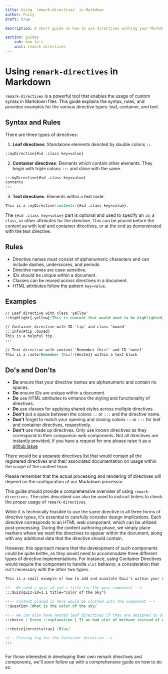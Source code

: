 ```yaml
---
title: Using `remark-directives` in Markdown
author: Fuzzy
draft: true

description: A short guide on how to use directives withing your Markdown directly.

section: guides
    sub: how to's
    unit: remark directives
---
```

# Using `remark-directives` in Markdown

`remark-directives` is a powerful tool that enables the usage of custom syntax in Markdown files. This guide explains the syntax, rules, and provides examples for the various directive types: leaf, container, and text.

## Syntax and Rules

There are three types of directives: 

1. **Leaf directives**: Standalone elements denoted by double colons `::`.

```markdown
::myDirective{#id .class key=value}
```

2. **Container directives**: Elements which contain other elements. They begin with triple colons `:::` and close with the same.

```markdown
:::myDirective{#id .class key=value}
contents
:::
```

3. **Text directives**: Elements within a text node.

```markdown
This is a :myDirective[contents]{#id .class key=value}.
```

The `{#id .class key=value}` part is optional and used to specify an `id`, a `class`, or other attributes for the directive. This can be placed before the content as with leaf and container directives, or at the end as demonstrated with the text directive.


## Rules

- Directive names must consist of alphanumeric characters and can include dashes, underscores, and periods.
- Directive names are case-sensitive.
- IDs should be unique within a document.
- Classes can be reused across directives in a document.
- HTML attributes follow the pattern `key=value`.

## Examples

```markdown
// Leaf directive with class 'yellow'
::highlight{.yellow}[This is content that would need to be highlighted] 

// Container directive with ID 'tip' and class 'boxed'
:::info{#tip .boxed}
This is a helpful tip.
::: 

// Text directive with content 'Remember this!' and ID 'note1'
This is a :note[Remember this!]{#note1} within a text block
```

## Do's and Don'ts

- **Do** ensure that your directive names are alphanumeric and contain no spaces.
- **Do** ensure IDs are unique within a document.
- **Do** use HTML attributes to enhance the styling and functionality of directives.
- **Do** use classes for applying shared styles across multiple directives.
- **Don't** put a space between the colons `::` or `:::` and the directive name.
- **Don't** forget to match your opening and closing colons `::` or `:::` for leaf and container directives, respectively.
- **Don't** use made up directives. Only use known directives as they correspond to their companion web components. Not all directives are instantly provided, if you have a request for one please raise it as a [github issue]()
<!-- TODO: Find a place to raise specific issues to github -->

There would be a separate directives list that would contain all the registered directives and their associated documentation on usage within the scope of the content team.

Please remember that the actual processing and rendering of directives will depend on the configuration of our Markdown processor. 

This guide should provide a comprehensive overview of using `remark-directives`. The rules described can also be used to instruct linters to check the proper usage of `remark-directives`.


While it is technically feasible to use the same directive in all three forms of directive types, it's essential to carefully consider design implications. Each directive corresponds to an HTML web component, which can be utilized post-processing. During the content authoring phase, we simply place markers where we want the directives to appear within the document, along with any additional data that the directive should contain.

However, this approach means that the development of such components could be quite brittle, as they would need to accommodate three different types of directive implementations. For instance, using Container Directives would require the component to handle `slot` behavior, a consideration that isn't necessary with the other two types. 

```md
This is a small example of how to add and annotate Quiz's within your document

<!-- We need a quiz id and a title for the quiz component -->
:::Quiz{quiz-id=1.1 title="Color of the Sky"}

<!-- Content placed in here would be slotted into the component -->
::Question [What is the color of the sky]

<!-- We can also have nested leaf directives if they are designed to do so -->
::choice [ Green ::explanation [ If we had alot of methane instead of nitrogen in the sky, then this might be possible, then again life wouldn't ] ]

::choice{correct=true} [Blue]

<!-- Closing tag for the Container directive -->
:::

```

```js

```

For those interested in developing their own remark directives and components, we'll soon follow up with a comprehensive guide on how to do so.

